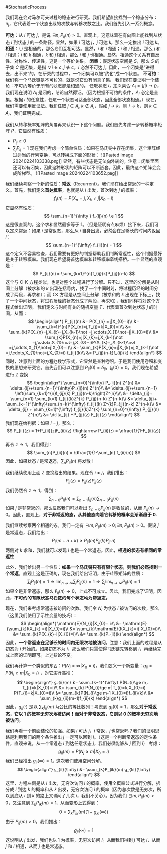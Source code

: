 #StochasticProcess 

我们现在会对马尔可夫过程的稳态进行研究。我们希望直接找到一个稳态分布：$\pi_{j}$，它代表着一个状态出现的次数与转移次数之比。我们首先引入一系列概念。

**可达**：从 $i$ 可达 $j$，是说 $\exists n,P_{ij}(n)>0$。直观上，这意味着在有向图上能找到从状态 $i$ 到状态 $j$ 的一条路径。显然，如果 $i$ 可达 $j$，$j$ 可达 $k$，那么一定推出 $i$ 可达 $k$。
**相通**：$i, j$ 是相通的，那么它们互相可达。显然，$i$ 和 $i$ 相通；$i$ 和 $j$ 相通，那么 $j$ 和 $i$ 相通；$i$ 和 $k$ 相通，$k$ 和 $j$ 相通，那么 $i$ 和 $j$ 也相通。显然，相通这个关系有自反性、对称性、传递性，这是一个等价关系。
**闭集**：假定状态空间是 $S$，那么 $S$ 的子集 $C$ 是闭集，是指 $\forall i \in  c  ,j \not \in c$，$i$ 必然不可达 $j$。因此，一个闭集是“进得去，出不来”的。在研究的过程中，一个闭集可以被“约化”成一个状态。
**不可约**：我们称一个马氏链是不可约的，就是说它没有闭真子集。
我们现在要证明一个结论：不可约等价于所有的状态都是相通的。
任取状态 $i$，定义集合 $A_{i} = \{j|i \rightarrow j\}$，我们现在说明 $A_{i}$ 是闭的，结论自然得证。（因为根据不可约的条件，$A_{i}$ 必定是全集。根据 $i$ 的任意性，任取一个状态可达全部状态，因此全部状态相通。）现在，我们需要使用反证法。我们任取 $j\in A_{i}, k \not \in A_{i}$，假如 $j \rightarrow k$，则 $i \rightarrow k$，则 $k \in A_{i}$，我们证明完成。


我们从转移概率矩阵的角度再来认识一下这个问题。我们首先考虑一步转移概率矩阵 $P$，它显然有性质：
- $P_{ij}\ge 0$
- $\sum_{j} P_{ij} =1$
现在我们考虑一个简单性质：如果在马氏链中存在闭集，这个矩阵经过适当的行列变换，可以转换成下面的形状：
![[Pasted image 20240224103338.png]]
显然，有些状态是无法向外转的。注意：闭集里面还可以有闭集，因此这种形状的矩阵可以不断嵌套。因此，最终这个矩阵会变成阶梯型。
![[Pasted image 20240224103652.png]]

我们继续考察一个新的性质：**常返**（Recurrent）。我们现在给出常返的一种定义。首先，我们定义**首达概率**，也就是从 $i$ 出发，首次到达 $j$ 的概率：
$$
f_{ij}(n) = P(X_{n}=j,X_{k} \not = j|X_{0}=i)
$$
它显然有性质：
$$
\sum_{n=1}^{\infty } f_{ij}(n) \le 1 
$$
这是很直观的。这个求和显然最多等于 $1$。（但是证明有点麻烦）接下来，我们可以定义常返：如果 $i$ 是常返态，那么从 $i$ 自身出发，必然会在足够长的时间内返回 $i$：
$$
\sum_{n=1}^{\infty} f_{ii}(n) = 1
$$
这个定义不容易检查，我们需要有更好的判据帮助我们判断常返性，这个判据最好是关于转移概率。我们现在希望将首达概率和转移概率牵线搭桥。一个显然的直观是：
$$
P_{ij}(n) = \sum_{k=1}^{n}f_{ij}(k)P_{jj}(n-k)
$$
这个与 C-K 方程类似，也是对整个过程进行了分解。只不过，这里的分解是从时间上分解（被求和的 $k$ 出现在括号内，找了一个中间时刻，将过程历经的时间分成了两段，再求和）；而 CK 方程是从空间上分解（被求和的 $k$ 出现在下标上，找了一个中间状态，将过程历经的状态分成了两段，再求和），我们同样将对这个方程式给出证明。
我们定义与时间有关的随机变量 $T$，代表着首次到达状态 $j$ 的时间，从而：
$$
\begin{align*}
P_{ij}(n) &= P(X_{n} = j|X_{0}=i)\\
&= \sum_{k=1}^{n}P(X_{n}=j,T_{j}=k|X_{0}=i)\\
&= \sum_{k}P(X_{n}=j,X_{k}=j,X_{k-1}\not =j,\cdots,X_{1}\not=j|X_{0}=i)\\
&= \sum_{k}P(X_{n}=j|X_{k}=j,X_{k-1}\not =j,\cdots,X_{1}\not=j,X_{0}=i)P(X_{k}=j,X_{k-1}\not =j,\cdots,X_{1}\not=j|X_{0}=i)\\
&= \sum_{k}P(X_{n}=j|X_{k}=j,X_{k-1}\not =j,\cdots,X_{1}\not=j,X_{0}=i) f_{ij}(k)\\
&= P_{jj}(n-k)f_{ij}(k)
\end{align*}
$$
同时，注意到上面的方程也数学形式，它显然是某种卷积。于是我们使用卷积和变换的思想来研究它。首先我们可以注意到 $P_{ij}(0) = \delta_{ij}$，$f_{ii}(0)=0$。我们现在希望进行 $Z$ 变换
$$
\begin{align*}
\sum_{n=0}^{\infty} P_{ij}(n) Z^{n} &= \delta_{ij}+\sum_{n=1}^{\infty}P_{ij}(n) Z^{n}\\
&= \delta_{ij}+\sum_{n=1} \left(\sum_{k=1}^{n}f_{ij}(k) P_{jj}(n-k)\right)Z^{n}\\\\
&= \delta_{ij}+ \sum_{n=1} \sum_{k=1} f_{ij}(k)Z^{k} P_{jj}(n-k) Z^{n-k}\\
&= \delta_{ij}+ \sum_{k=1}^{\infty}\sum_{n=k}^{\infty} f_{ij}(k) Z^{k}P_{jj}(n-k) Z^{n-k}\\
&= \delta_{ij} + \sum_{k=1}^{\infty}  f_{ij}(k)Z^{k}  \sum_{n=0}^{\infty} P_{jj}(n) Z^{n}\\
&= \delta_{ij} +P_{jj}(z) F_{ij}(z)
\end{align*}
$$
我们现在给判据：如果 $i=j$，那么：
$$
P_{ii}(z) = 1+P_{ii}(z)F_{ii}(z) \Rightarrow P_{ii}(z) = \dfrac{1}{1-F_{ii}(z)}
$$
再令 $z \rightarrow 1$，我们得到：
$$
\sum_{n}P_{ii}(n)  = \dfrac{1}{1-\sum_{n} f_{ii}(n)}
$$
因此，如果状态 $i$ 是常返态，$\sum_{n}P_{ii}(n)$ 将发散！

我们继续使用上面 Z 变换给出的结果。现在令 $i \not = j$，我们推出：
$$
P_{ii}(z) = F_{ij}(z) P_{jj}(z)
$$
我们仍然令 $z \rightarrow 1$，得到：
$$
\sum_{n=0}P_{ij}(n) = \sum_{n=1} f_{ij}(n) \sum_{n=0} P_{jj}(n)
$$
如果 $j$ 是非常返的，那么显然我们可以看出 $\sum_{n=0} P_{ij}(n)$ 是收敛的，从而 $P_{ij}(n) \rightarrow 0$。因此，直观上，**对于非常返的态，从其他态向着它转移的概率会渐渐趋于 0.**

我们继续考察两个相通的态。我们一定有 $\exists m, P_{ij}(m) >0;\exists n,P_{ji}(n)>0$。假设 $j$ 是常返态，我们给出：
$$
P_{ii}(m+n+k) \ge P_{ij}(m)P_{jj}(k) P_{ji}(n) 
$$
两侧对 $k$ 求和，我们就可以发现 $i$ 也是一个常返态。因此，**相通的状态有相同的常返性**

此外，我们给出另一个性质：**如果一个马氏链只有有限个状态，则我们必然找到一个常返**。直观上这是正确的，现在我们给出证明，由于转移矩阵的性质：
$$
\sum_{j} P_{ij}(n) = 1 \Rightarrow \lim_{ n \rightarrow \infty } \sum_{j} P_{ij}(n) = 1 \Rightarrow \sum_{j} \lim_{n \rightarrow \infty } P_{ij}(n) = 1  
$$
如果全是非常返态，那么 $P_{ij}(n) \rightarrow 0$，上式不可成立。因此，我们完成了证明。因此，**不可约的有限状态马氏链的每个状态均为常返态。**

现在，我们来考虑常返态被访问的次数。我们令 $N_{i}$ 为状态 $i$ 被访问的次数，那么（这里我们使用了示性变量的技巧）：
$$
\begin{align*}
\mathrm{E}(N_{i}|X_{0}= i)\\
&=  \mathrm{E}(\sum_{k}I(X_{k} =i)|X_{0}=i)\\
&= \sum_{k}\mathrm{E}(I(X_{k}=i)|X_{0}=i)\\
&= \sum_{k}P(X_{k}=i|X_{0}=i)\\
&= \sum_{k}P_{ii}(k)
\end{align*}
$$
因此，**一个常返态在足够长的时间内无限次地被访问**。注意：我们上面的过程是从初态为 $i$ 开始的。如果初态不为 $i$，那么我们只需使得马氏链先转移到 $i$，再继续完成上面的证明即可。上述结论不变。

我们再计算一个类似的东西：$P(N_{i} = \infty |X_{0}= i)$。我们定义一个新变量：$g_{ii} = P(N_{i} \ge m|X_{0}= i)$ ，对它进行递推：
$$
\begin{align*}
g_{ii}(m) &= \sum_{k=1}^{\infty} P(N_{i}\ge m，T_{i}=k|X_{0}=i)\\
&= \sum_{k} P(N_{i}\ge m|T_{i}=k,X_{0}=i) P(T_{i}=k|X_{0}=i)\\
&= \sum_{k}P(N_{i}\ge m-1|X_{0}=i)f_{ii}(k)\\
&= \sum_{k}g_{ii}(m-1)f_{ii}(k)
\end{align*}
$$
因此，$g_{ii}(\cdot)$ 是以 $\sum_{k}f_{ii}(m)$ 为公比的等比数列！考虑到 $g_{ii}(0)=1$，那么**对于常返态，它以 1 的概率无穷次地被访问！而对于非常返态，它则以 0 的概率无穷次地被访问。**

我们再看一个前面结论的加强。如果 $i$ 可达 $j$，$i$ 常返，$j$ 也常返吗？我们的证明思路是利用我们的两个条件推出 $j$ 一定可以回到 $i$。（这是一个判断常返态的定性条件，直观来说，从一个常返态 $i$ 到达任意状态 $j$，我们必须能够从 $j$ 回到 $i$）
考虑：
$$
g_{ij}(m) = P(N_{j}\ge  m |X_{0}=i)
$$
我们已经推出 $g_{ii}(\infty)=1$。这次我们使用空间分解。
$$
\begin{align*}
g_{ii}(\infty) &= \sum_{k}P_{ik}(m) g_{ki}(\infty)
\end{align*}
$$
这里，方程左侧是从 $i$ 出发，无穷次访问 $i$ 的概率，使用全概率公式进行分解，拆分成 $i$ 到达 $k$ 的概率和从 $k$ 出发，无穷次访问 $i$ 的概率（因为总次数是无穷次，所以到底从 $i$ 到 $k$ 的路上又访问了几次 $i$，我们不关心）。因为我们 $\exists m, P_{ij}(m) > 0$，又注意到 $\sum_{k} P_{ik}(m) = 1$，从而变形上式得到：
$$
0= \sum_{k} P_{ik}(m)(1 - g_{ki}(\infty))
$$
由于 $P_{ij}(m)>0$，我们推出：
$$
g_{ji}(\infty) = 1
$$
这说明从 $j$ 出发，我们也以 1 为概率，无穷次访问 $i$。从而我们得到 $j$ 可达 $i$，从而 $j$ 和 $i$ 相通，从而 $j$ 也是常返态。




